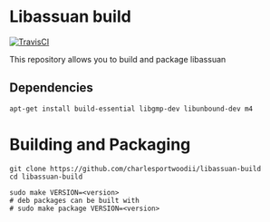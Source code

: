 # Libassuan build

[![TravisCI](https://img.shields.io/travis/charlesportwoodii/libassuan-build.svg?style=flat-square "TravisCI")](https://travis-ci.org/charlesportwoodii/libassuan-build)

This repository allows you to build and package libassuan

## Dependencies

```
apt-get install build-essential libgmp-dev libunbound-dev m4
```

# Building and Packaging
```
git clone https://github.com/charlesportwoodii/libassuan-build
cd libassuan-build

sudo make VERSION=<version>
# deb packages can be built with
# sudo make package VERSION=<version>
```
